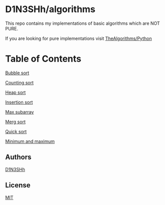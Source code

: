 # D1N3SHh/algorithms

This repo contains my implementations of basic algorithms which are NOT PURE.

If you are looking for pure implementations visit [TheAlgorithms/Python](https://github.com/TheAlgorithms/Python)


# Table of Contents
[Bubble sort](https://github.com/D1N3SHh/algorithms/blob/master/bubble_sort.py)

[Counting sort](https://github.com/D1N3SHh/algorithms/blob/master/counting_sort.py)

[Heap sort](https://github.com/D1N3SHh/algorithms/blob/master/heap_sort.py)

[Insertion sort](https://github.com/D1N3SHh/algorithms/blob/master/insertion_sort.py)

[Max subarray](https://github.com/D1N3SHh/algorithms/blob/master/max_subarray.py)

[Merg sort](https://github.com/D1N3SHh/algorithms/blob/master/merg_sort.py)

[Quick sort](https://github.com/D1N3SHh/algorithms/blob/master/quick_sort.py)

[Minimum and maximum](https://github.com/D1N3SHh/algorithms/blob/master/minimum_and_maximum.py)


## Authors
[D1N3SHh](https://github.com/D1N3SHh)


## License
[MIT](https://github.com/D1N3SHh/algorithms/blob/master/LICENSE)
